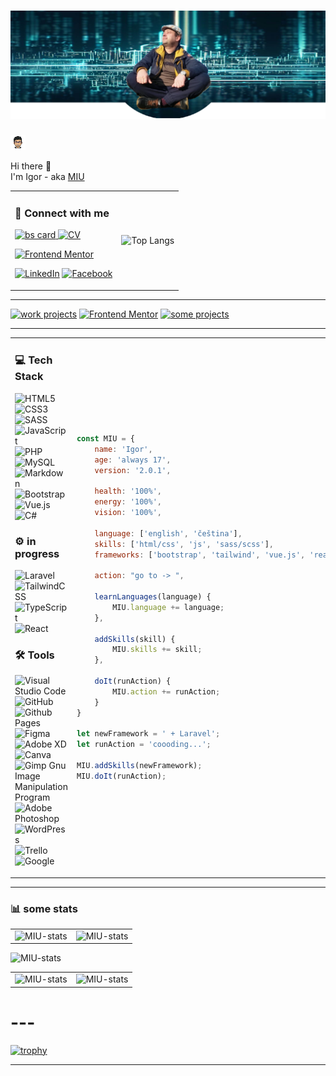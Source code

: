 # ![Main Banner](./images/git-cover.png)

<img src="./images/autor.png" alt="Autor" width="24px">

Hi there 👋 <br>
I'm Igor - aka [MIU][github]

<table>
<tr width="100%">
<td>

### 🤝 Connect with me

[![bs card](https://img.shields.io/badge/business_card-blue)
][biz-card]
[![CV](https://img.shields.io/badge/my_CV_(cz)-blue)][my-cv]

[![Frontend Mentor](https://img.shields.io/badge/Frontend_Mentor-profile-blue)][fr-mentor]

[![LinkedIn](https://img.shields.io/badge/linkedin-%230077B5.svg?style=for-the-badge&logo=linkedin&logoColor=white)][linkedin]
[![Facebook](https://img.shields.io/badge/Facebook-%231877F2.svg?style=for-the-badge&logo=Facebook&logoColor=white)][Facebook]

</td>

<td>
<img alighn="right" alt="Top Langs" src="https://github-readme-stats.vercel.app/api/top-langs/?username=MIU-cz&theme=dark&layout=compact">
</td>
</tr>
</table>

---

[![work projects](https://img.shields.io/badge/my_work-projects-orange)][my-work]
[![Frontend Mentor](https://img.shields.io/badge/Frontend_Mentor-projects-orange)][fr-mentor-project]
[![some projects](https://img.shields.io/badge/my_some-projects-orange)][some-projects]

---

<table>
<tr>
<td>

### 💻 Tech Stack

![HTML5](https://img.shields.io/badge/html5-%23E34F26.svg?style=for-the-badge&logo=html5&logoColor=white)
![CSS3](https://img.shields.io/badge/css3-%231572B6.svg?style=for-the-badge&logo=css3&logoColor=white)
![SASS](https://img.shields.io/badge/SASS-hotpink.svg?style=for-the-badge&logo=SASS&logoColor=white)
![JavaScript](https://img.shields.io/badge/javascript-%23323330.svg?style=for-the-badge&logo=javascript&logoColor=%23F7DF1E)
![PHP](https://img.shields.io/badge/php-%23777BB4.svg?style=for-the-badge&logo=php&logoColor=white)
![MySQL](https://img.shields.io/badge/mysql-%2300f.svg?style=for-the-badge&logo=mysql&logoColor=white)
![Markdown](https://img.shields.io/badge/markdown-%23000000.svg?style=for-the-badge&logo=markdown&logoColor=white)
![Bootstrap](https://img.shields.io/badge/bootstrap-%238511FA.svg?style=for-the-badge&logo=bootstrap&logoColor=white)
![Vue.js](https://img.shields.io/badge/vuejs-%2335495e.svg?style=for-the-badge&logo=vuedotjs&logoColor=%234FC08D)
![C#](https://img.shields.io/badge/c%23-%23239120.svg?style=for-the-badge&logo=c-sharp&logoColor=white)

### ⚙️ in progress

![Laravel](https://img.shields.io/badge/laravel-%23FF2D20.svg?style=for-the-badge&logo=laravel&logoColor=white)
![TailwindCSS](https://img.shields.io/badge/tailwindcss-%2338B2AC.svg?style=for-the-badge&logo=tailwind-css&logoColor=white)
![TypeScript](https://img.shields.io/badge/typescript-%23007ACC.svg?style=for-the-badge&logo=typescript&logoColor=white)
![React](https://img.shields.io/badge/react-%2320232a.svg?style=for-the-badge&logo=react&logoColor=%2361DAFB)

### 🛠 Tools

![Visual Studio Code](https://img.shields.io/badge/Visual%20Studio%20Code-0078d7.svg?style=for-the-badge&logo=visual-studio-code&logoColor=white)
![GitHub](https://img.shields.io/badge/github-%23121011.svg?style=for-the-badge&logo=github&logoColor=white)
![Github Pages](https://img.shields.io/badge/github%20pages-121013?style=for-the-badge&logo=github&logoColor=white)
![Figma](https://img.shields.io/badge/figma-%23F24E1E.svg?style=for-the-badge&logo=figma&logoColor=white)
![Adobe XD](https://img.shields.io/badge/Adobe%20XD-470137?style=for-the-badge&logo=Adobe%20XD&logoColor=#FF61F6)
![Canva](https://img.shields.io/badge/Canva-%2300C4CC.svg?style=for-the-badge&logo=Canva&logoColor=white)
![Gimp Gnu Image Manipulation Program](https://img.shields.io/badge/Gimp-657D8B?style=for-the-badge&logo=gimp&logoColor=FFFFFF)
![Adobe Photoshop](https://img.shields.io/badge/adobe%20photoshop-%2331A8FF.svg?style=for-the-badge&logo=adobe%20photoshop&logoColor=white)
![WordPress](https://img.shields.io/badge/WordPress-%23117AC9.svg?style=for-the-badge&logo=WordPress&logoColor=white)
![Trello](https://img.shields.io/badge/Trello-%23026AA7.svg?style=for-the-badge&logo=Trello&logoColor=white)
![Google](https://img.shields.io/badge/google-4285F4?style=for-the-badge&logo=google&logoColor=white)

</td>

<td>

```js
const MIU = {
    name: 'Igor',
    age: 'always 17',
    version: '2.0.1',

    health: '100%',
    energy: '100%',
    vision: '100%',
    
    language: ['english', 'čeština'],
    skills: ['html/css', 'js', 'sass/scss'],
    frameworks: ['bootstrap', 'tailwind', 'vue.js', 'react'],

    action: "go to -> ",

    learnLanguages(language) {
        MIU.language += language;
    },

    addSkills(skill) {
        MIU.skills += skill;
    },

    doIt(runAction) {
        MIU.action += runAction;
    }
}

let newFramework = ' + Laravel';
let runAction = 'coooding...';

MIU.addSkills(newFramework);
MIU.doIt(runAction);
```

</td>
</tr>
</table>

<!-- ![NPM](https://img.shields.io/badge/NPM-%23CB3837.svg?style=for-the-badge&logo=npm&logoColor=white)
![Webpack](https://img.shields.io/badge/webpack-%238DD6F9.svg?style=for-the-badge&logo=webpack&logoColor=black) -->

---

### 📊 some stats

<table>
<tr>
<td>
<img alt="MIU-stats" src="https://github-profile-summary-cards.vercel.app/api/cards/repos-per-language?username=MIU-cz&theme=solarized_dark">
</td>
<td>
<img alt="MIU-stats" src="https://github-profile-summary-cards.vercel.app/api/cards/most-commit-language?username=MIU-cz&theme=solarized_dark">
</td>
</tr>
</table>

![MIU-stats](https://github-profile-summary-cards.vercel.app/api/cards/profile-details?username=MIU-cz&theme=solarized_dark)

<table>
<tr>
<td>
<img alt="MIU-stats" src="https://github-profile-summary-cards.vercel.app/api/cards/stats?username=MIU-cz&theme=solarized_dark">  
</td>
<td>
<img alt="MIU-stats" src="https://github-profile-summary-cards.vercel.app/api/cards/productive-time?username=MIU-cz&theme=solarized_dark">
</td>
</tr>
</table>

# ---  

[![trophy](https://github-profile-trophy.vercel.app/?username=MIU-cz&theme=onedark)](https://github.com/ryo-ma/github-profile-trophy)

---
<!-- my links -->
[github]: https://github.com/MIU-cz
[biz-card]: https://mehal.my.canva.site
[my-cv]: https://sites.google.com/view/zivotopis-miu/kdo-jsem

[linkedin]: https://www.linkedin.com/in/miu-cz
[Facebook]: https://www.facebook.com/mehaligor.cz

[fr-mentor]: https://www.frontendmentor.io/profile/MIU-cz

[my-work]: https://miu-cz.github.io/My_works/
[fr-mentor-project]: https://miu-cz.github.io/FrontEnd-Mentor-projects/
[some-projects]: <https://miu-cz.github.io/Portfolio/>
